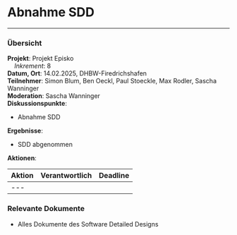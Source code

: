 # Abnahme SDD

---

### Übersicht

**Projekt**: Projekt Episko \
&nbsp;&nbsp;&nbsp;&nbsp;_Inkrement_: 8\
**Datum, Ort**: 14.02.2025, DHBW-Firedrichshafen\
**Teilnehmer**: Simon Blum, Ben Oeckl, Paul Stoeckle, Max Rodler, Sascha Wanninger\
**Moderation**: Sascha Wanninger\
**Diskussionspunkte**:

- Abnahme SDD

**Ergebnisse**:

- SDD abgenommen

**Aktionen**:

| Aktion | Verantwortlich | Deadline |
|--------|----------------|----------|
| ---    |                |          |

### Relevante Dokumente

- Alles Dokumente des Software Detailed Designs
